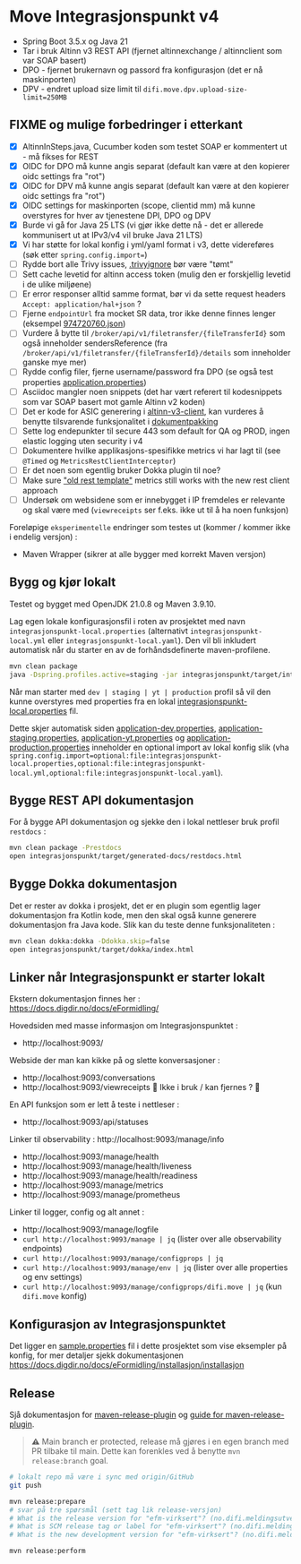 # Move Integrasjonspunkt v4

- Spring Boot 3.5.x og Java 21
- Tar i bruk Altinn v3 REST API (fjernet altinnexchange / altinnclient som var SOAP basert)
- DPO - fjernet brukernavn og passord fra konfigurasjon (det er nå maskinporten)
- DPV - endret upload size limit til `difi.move.dpv.upload-size-limit=250MB`

## FIXME og mulige forbedringer i etterkant
- [x] AltinnInSteps.java, Cucumber koden som testet SOAP er kommentert ut - må fikses for REST
- [x] OIDC for DPO må kunne angis separat (default kan være at den kopierer oidc settings fra "rot")
- [x] OIDC for DPV må kunne angis separat (default kan være at den kopierer oidc settings fra "rot")
- [x] OIDC settings for maskinporten (scope, clientid mm) må kunne overstyres for hver av tjenestene DPI, DPO og DPV
- [x] Burde vi gå for Java 25 LTS (vi gjør ikke dette nå - det er allerede kommunisert ut at IPv3/v4 vil bruke Java 21 LTS)
- [x] Vi har støtte for lokal konfig i yml/yaml format i v3, dette videreføres (søk etter `spring.config.import=`)
- [ ] Rydde bort alle Trivy issues, [.trivyignore](.trivyignore) bør være "tømt"
- [ ] Sett cache levetid for altinn access token (mulig den er forskjellig levetid i de ulike miljøene)
- [ ] Er error responser alltid samme format, bør vi da sette request headers `Accept: application/hal+json` ?
- [ ] Fjerne `endpointUrl` fra mocket SR data, tror ikke denne finnes lenger (eksempel [974720760.json](integrasjonspunkt/src/test/resources/restmocks/identifier/974720760.json))
- [ ] Vurdere å bytte til `/broker/api/v1/filetransfer/{fileTransferId}` som også inneholder sendersReference (fra `/broker/api/v1/filetransfer/{fileTransferId}/details` som inneholder ganske mye mer)  
- [ ] Rydde config filer, fjerne username/password fra DPO (se også test properties [application.properties](altinn-v3-client/src/test/resources/application.properties))
- [ ] Asciidoc mangler noen snippets (det har vært referert til kodesnippets som var SOAP basert mot gamle Altinn v2 koden)
- [ ] Det er kode for ASIC generering i [altinn-v3-client](altinn-v3-client), kan vurderes å benytte tilsvarende funksjonalitet i [dokumentpakking](dokumentpakking)
- [ ] Sette log endepunkter til secure 443 som default for QA og PROD, ingen elastic logging uten security i v4
- [ ] Dokumentere hvilke applikasjons-spesifikke metrics vi har lagt til (see `@Timed` og `MetricsRestClientInterceptor`)
- [ ] Er det noen som egentlig bruker Dokka plugin til noe?
- [ ] Make sure ["old rest template"](https://digdir.atlassian.net/browse/MOVE-2438) metrics still works with the new rest client approach
- [ ] Undersøk om websidene som er innebygget i IP fremdeles er relevante og skal være med (`viewreceipts` ser f.eks. ikke ut til å ha noen funksjon)

Foreløpige `eksperimentelle` endringer som testes ut (kommer / kommer ikke i endelig versjon) :
- Maven Wrapper (sikrer at alle bygger med korrekt Maven versjon)

## Bygg og kjør lokalt 
Testet og bygget med OpenJDK 21.0.8 og Maven 3.9.10.

Lag egen lokale konfigurasjonsfil i roten av prosjektet med navn `integrasjonspunkt-local.properties`
(alternativt `integrasjonspunkt-local.yml` eller `integrasjonspunkt-local.yaml`).  Den vil bli inkludert
automatisk når du starter en av de forhåndsdefinerte maven-profilene.

```bash
mvn clean package
java -Dspring.profiles.active=staging -jar integrasjonspunkt/target/integrasjonspunkt.jar
```

Når man starter med `dev | staging | yt | production` profil så vil den kunne overstyres med properties fra
en lokal [integrasjonspunkt-local.properties](integrasjonspunkt-local.properties) fil.

Dette skjer automatisk siden [application-dev.properties](integrasjonspunkt/src/main/resources/config/application-dev.properties),
[application-staging.properties](integrasjonspunkt/src/main/resources/config/application-staging.properties), 
[application-yt.properties](integrasjonspunkt/src/main/resources/config/application-yt.properties) og
[application-production.properties](integrasjonspunkt/src/main/resources/config/application-production.properties)
inneholder en optional import av lokal konfig slik (vha `spring.config.import=optional:file:integrasjonspunkt-local.properties,optional:file:integrasjonspunkt-local.yml,optional:file:integrasjonspunkt-local.yaml`).


## Bygge REST API dokumentasjon
For å bygge API dokumentasjon og sjekke den i lokal nettleser bruk profil `restdocs` :
```bash
mvn clean package -Prestdocs
open integrasjonspunkt/target/generated-docs/restdocs.html
```

## Bygge Dokka dokumentasjon
Det er rester av dokka i prosjekt, det er en plugin som egentlig lager dokumentasjon fra Kotlin kode,
men den skal også kunne generere dokumentasjon fra Java kode.  Slik kan du teste denne funksjonaliteten :
```bash
mvn clean dokka:dokka -Ddokka.skip=false
open integrasjonspunkt/target/dokka/index.html
```

## Linker når Integrasjonspunkt er starter lokalt
Ekstern dokumentasjon finnes her : https://docs.digdir.no/docs/eFormidling/

Hovedsiden med masse informasjon om Integrasjonspunktet :
- http://localhost:9093/

Webside der man kan kikke på og slette konversasjoner :
- http://localhost:9093/conversations
- http://localhost:9093/viewreceipts  🚨 Ikke i bruk / kan fjernes ? 🚨

En API funksjon som er lett å teste i nettleser :
- http://localhost:9093/api/statuses

Linker til observability :
  http://localhost:9093/manage/info
- http://localhost:9093/manage/health
- http://localhost:9093/manage/health/liveness
- http://localhost:9093/manage/health/readiness
- http://localhost:9093/manage/metrics
- http://localhost:9093/manage/prometheus

Linker til logger, config og alt annet :
- http://localhost:9093/manage/logfile
- `curl http://localhost:9093/manage | jq` (lister over alle observability endpoints)
- `curl http://localhost:9093/manage/configprops | jq`
- `curl http://localhost:9093/manage/env | jq` (lister over alle properties og env settings)
- `curl http://localhost:9093/manage/configprops/difi.move | jq` (kun `difi.move` konfig)

## Konfigurasjon av Integrasjonspunktet
Det ligger en [sample.properties](integrasjonspunkt-local.sample.properties) fil i dette prosjektet som vise eksempler på konfig,
for mer detaljer sjekk dokumentasjonen https://docs.digdir.no/docs/eFormidling/installasjon/installasjon


## Release
Sjå dokumentasjon for [maven-release-plugin](https://maven.apache.org/maven-release/maven-release-plugin/) og [guide for maven-release-plugin](https://maven.apache.org/guides/mini/guide-releasing.html).

> **⚠️**  Main branch er protected, release må gjøres i en egen branch med PR tilbake til main.  Dette kan forenkles ved å benytte `mvn release:branch` goal.  

```bash
# lokalt repo må være i sync med origin/GitHub
git push

mvn release:prepare
# svar på tre spørsmål (sett tag lik release-versjon) 
# What is the release version for "efm-virksert"? (no.difi.meldingsutveksling:efm-virksert) 1.0: : 1.0.0
# What is SCM release tag or label for "efm-virksert"? (no.difi.meldingsutveksling:efm-virksert) 1.0.0: :
# What is the new development version for "efm-virksert"? (no.difi.meldingsutveksling:efm-virksert) 1.0.1-SNAPSHOT: :

mvn release:perform
```
